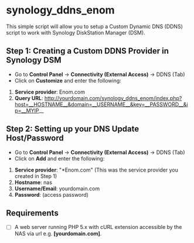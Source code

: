 # synology_ddns_enom

This simple script will allow you to setup a Custom Dynamic DNS (DDNS) script to work with Synology DiskStation Manager (DSM).

Step 1: Creating a Custom DDNS Provider in Synology DSM
-------------------------------------------------------
- Go to **Control Panel** -> **Connectivity (External Access)** -> DDNS (Tab)
- Click on **Customize** and enter the following:

1. **Service provider**: Enom.com
2. **Query URL**: http://yourdomain.com/synology_ddns_enom/index.php?host=__HOSTNAME__&domain=__USERNAME__&key=__PASSWORD__&ip=__MYIP__

Step 2: Setting up your DNS Update Host/Password
------------------------------------------------
- Go to **Control Panel** -> **Connectivity (External Access)** -> DDNS (Tab)
- Click on **Add** and enter the following:

1. **Service provider**: "\*Enom.com" (This was the service provider you created in Step 1)
2. **Hostname**: nas
3. **Username/Email**: yourdomain.com
4. **Password**: (access password)

Requirements
------------
- [ ] A web server running PHP 5.x with cURL extension accessible by the NAS via url e.g. **[yourdomain.com]**.
